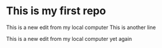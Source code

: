 # This is my first repo

This is a new edit from my local computer
This is another line

This is a new edit from my local computer yet again


